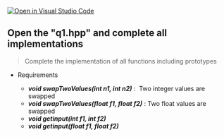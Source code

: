 [![Open in Visual Studio Code](https://classroom.github.com/assets/open-in-vscode-c66648af7eb3fe8bc4f294546bfd86ef473780cde1dea487d3c4ff354943c9ae.svg)](https://classroom.github.com/online_ide?assignment_repo_id=10582172&assignment_repo_type=AssignmentRepo)
<!-- [A6-2] (https://prezi.com/p/edit/-xdwv8fik5xk/) -->

<!--
## ![A6-2](https://nimbus-screenshots.s3.amazonaws.com/s/4f4a634adf0c7c85fc178d5c682b7302.png) -->

## Open the "q1.hpp" and complete all implementations

> Complete the implementation of all functions including prototypes

- Requirements

  - _**void swapTwoValues(int n1, int n2)**_ :  Two integer values are swapped
  - _**void swapTwoValues(float f1, float f2)**_ : Two float values are swapped
  - _**void getinput(int f1, int f2)**_
  - _**void getinput(float f1, float f2)**_
